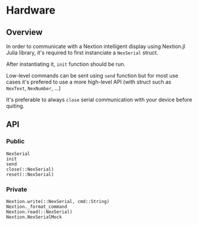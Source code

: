 # Hardware

## Overview

In order to communicate with a Nextion intelligent display using 
Nextion.jl Julia library, it's required to first instanciate a `NexSerial`
struct.

After instantiating it, `init` function should be run.

Low-level commands can be sent using `send` function but for most use cases it's prefered
to use a more high-level API (with struct such as `NexText`, `NexNumber`, ...)

It's preferable to always `close` serial communication with your device before quiting.

## API

### Public

```@docs
NexSerial
init
send
close(::NexSerial)
reset(::NexSerial)
```

### Private

```@docs
Nextion.write(::NexSerial, cmd::String)
Nextion._format_command
Nextion.read(::NexSerial)
Nextion.NexSerialMock
```